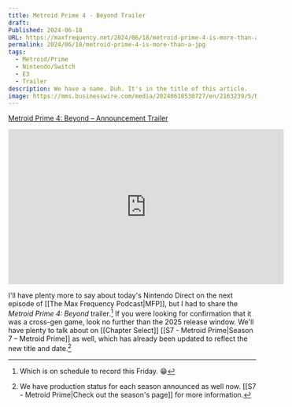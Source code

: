 ```yaml
---
title: Metroid Prime 4 - Beyond Trailer
draft: 
Published: 2024-06-18
URL: https://maxfrequency.net/2024/06/18/metroid-prime-4-is-more-than-a-jpg
permalink: 2024/06/18/metroid-prime-4-is-more-than-a-jpg
tags:
  - Metroid/Prime
  - Nintendo/Switch
  - E3
  - Trailer
description: We have a name. Duh. It's in the title of this article.
image: https://mms.businesswire.com/media/20240618530727/en/2163239/5/ND_2.jpg
---
```

[Metroid Prime 4: Beyond – Announcement Trailer](https://youtube.com/watch?v=mMAgmdR8jwU)

<div class=iframe-container>
<iframe width="560" height="315" src="https://www.youtube-nocookie.com/embed/mMAgmdR8jwU?si=Di9slRDoHVQl5JBm" title="YouTube video player" frameborder="0" allow="accelerometer; autoplay; clipboard-write; encrypted-media; gyroscope; picture-in-picture; web-share" referrerpolicy="strict-origin-when-cross-origin" allowfullscreen></iframe>
</div>

I'll have plenty more to say about today's Nintendo Direct on the next episode of [[The Max Frequency Podcast|MFP]], but I had to share the *Metroid Prime 4: Beyond* trailer.[^1] If you were looking for confirmation that it was a cross-gen game, look no further than the 2025 release window. We'll have plenty to talk about on [[Chapter Select]] [[S7 - Metroid Prime|Season 7 – Metroid Prime]] as well, which has already been updated to reflect the new title and date.[^2]

[^1]:  Which is on schedule to record this Friday. 😁
[^2]: We have production status for each season announced as well now. [[S7 - Metroid Prime|Check out the season's page]] for more information.